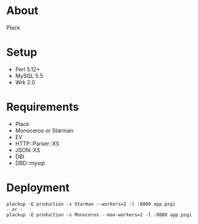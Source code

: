 # About

Plack

# Setup

* Perl 5.12+
* MySQL 5.5
* Wrk 2.0

# Requirements

* Plack
* Monoceros or Starman
* EV
* HTTP::Parser::XS
* JSON::XS
* DBI
* DBD::mysql

# Deployment

    plackup -E production -s Starman --workers=2 -l :8080 app.psgi
    - or -
    plackup -E production -s Monoceros --max-workers=2 -l :8080 app.psgi
